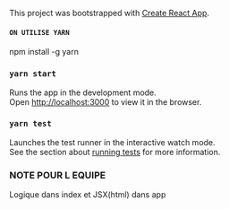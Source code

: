 This project was bootstrapped with [Create React App](https://github.com/facebook/create-react-app).

#### `ON UTILISE YARN`

npm install -g yarn

### `yarn start`

Runs the app in the development mode.<br />
Open [http://localhost:3000](http://localhost:3000) to view it in the browser.

### `yarn test`

Launches the test runner in the interactive watch mode.<br />
See the section about [running tests](https://facebook.github.io/create-react-app/docs/running-tests) for more information.

### NOTE POUR L EQUIPE 

Logique dans index et JSX(html) dans app
   